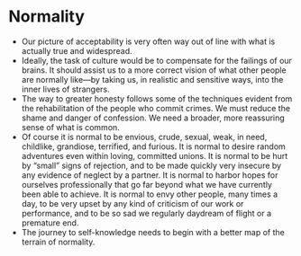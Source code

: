 # Normality

* Our picture of acceptability is very often way out of line with what is actually true and widespread.
* Ideally, the task of culture would be to compensate for the failings of our brains. It should assist us to a more correct vision of what other people are normally like—by taking us, in realistic and sensitive ways, into the inner lives of strangers.
* The way to greater honesty follows some of the techniques evident from the rehabilitation of the people who commit crimes. We must reduce the shame and danger of confession. We need a broader, more reassuring sense of what is common.
* Of course it is normal to be envious, crude, sexual, weak, in need, childlike, grandiose, terrified, and furious. It is normal to desire random adventures even within loving, committed unions. It is normal to be hurt by “small” signs of rejection, and to be made quickly very insecure by any evidence of neglect by a partner. It is normal to harbor hopes for ourselves professionally that go far beyond what we have currently been able to achieve. It is normal to envy other people, many times a day, to be very upset by any kind of criticism of our work or performance, and to be so sad we regularly daydream of flight or a premature end.
* The journey to self-knowledge needs to begin with a better map of the terrain of normality.
